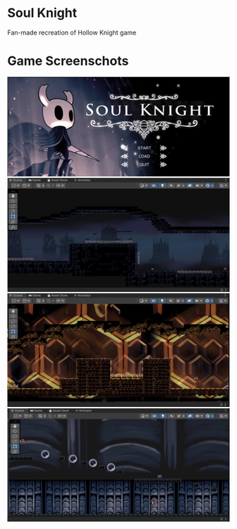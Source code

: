 # Soul Knight

Fan-made recreation of Hollow Knight game

# Game Screenschots
![image info](./Img0.png)
![image info](./Img1.png)
![image info](./Img2.png)
![image info](./Img3.png)

